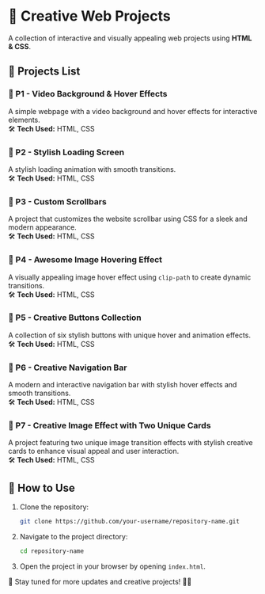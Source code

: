 # 🚀 Creative Web Projects  

A collection of interactive and visually appealing web projects using **HTML & CSS**.  

## 📌 Projects List  

### 🔹 P1 - Video Background & Hover Effects  
A simple webpage with a video background and hover effects for interactive elements.  
🛠 **Tech Used:** HTML, CSS  

### 🔹 P2 - Stylish Loading Screen  
A stylish loading animation with smooth transitions.  
🛠 **Tech Used:** HTML, CSS  

### 🔹 P3 - Custom Scrollbars  
A project that customizes the website scrollbar using CSS for a sleek and modern appearance.  
🛠 **Tech Used:** HTML, CSS  

### 🔹 P4 - Awesome Image Hovering Effect  
A visually appealing image hover effect using `clip-path` to create dynamic transitions.  
🛠 **Tech Used:** HTML, CSS  

### 🔹 P5 - Creative Buttons Collection  
A collection of six stylish buttons with unique hover and animation effects.  
🛠 **Tech Used:** HTML, CSS  

### 🔹 P6 - Creative Navigation Bar  
A modern and interactive navigation bar with stylish hover effects and smooth transitions.  
🛠 **Tech Used:** HTML, CSS  

### 🔹 P7 - Creative Image Effect with Two Unique Cards  
A project featuring two unique image transition effects with stylish creative cards to enhance visual appeal and user interaction.  
🛠 **Tech Used:** HTML, CSS  

## 🌟 How to Use  
1. Clone the repository:  
   ```bash
   git clone https://github.com/your-username/repository-name.git
   ```  
2. Navigate to the project directory:  
   ```bash
   cd repository-name
   ```  
3. Open the project in your browser by opening `index.html`.  

📢 Stay tuned for more updates and creative projects! 🎨✨